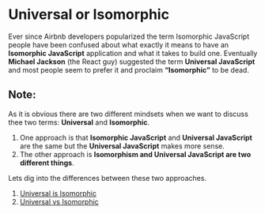 # Universal or Isomorphic

Ever since Airbnb developers popularized the term Isomorphic JavaScript people have been confused
about what exactly it means to have an **Isomorphic JavaScript** application and what it takes to build one.
Eventually **Michael Jackson** (the React guy) suggested the term **Universal JavaScript**
and most people seem to prefer it and proclaim **“Isomorphic”** to be dead.

## Note:
As it is obvious there are two different mindsets when we want to discuss thee two terms: **Universal** and **Isomorphic**.
1. One approach is that **Isomorphic JavaScript** and **Universal JavaScript** are the same but the **Universal JavaScript** makes more sense.
2. The other approach is **Isomorphism and Universal JavaScript are two different things**.

Lets dig into the differences between these two approaches.

1. [Universal is Isomorphic](https://github.com/jsmentor/react-workshops/raw/master/04-universal-react-with-next-js/02-universal-is-isomorphic-javascript.md)
2. [Universal vs Isomorphic](https://github.com/jsmentor/react-workshops/raw/master/04-universal-react-with-next-js/03-isomorphism-vs-universal-javaScript.md)

